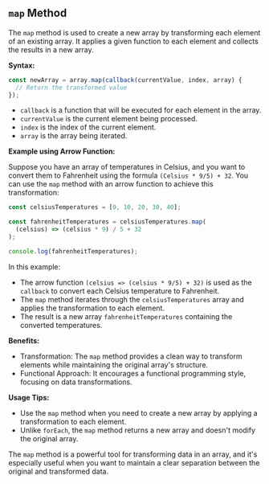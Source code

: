 ## `map` Method

The `map` method is used to create a new array by transforming each element of an existing array. It applies a given
function to each element and collects the results in a new array.

**Syntax:**

```javascript
const newArray = array.map(callback(currentValue, index, array) {
  // Return the transformed value
});
```

- `callback` is a function that will be executed for each element in the array.
- `currentValue` is the current element being processed.
- `index` is the index of the current element.
- `array` is the array being iterated.

**Example using Arrow Function:**

Suppose you have an array of temperatures in Celsius, and you want to convert them to Fahrenheit using the
formula `(Celsius * 9/5) + 32`. You can use the `map` method with an arrow function to achieve this transformation:

```javascript
const celsiusTemperatures = [0, 10, 20, 30, 40];

const fahrenheitTemperatures = celsiusTemperatures.map(
  (celsius) => (celsius * 9) / 5 + 32
);

console.log(fahrenheitTemperatures);
```

In this example:

- The arrow function `(celsius => (celsius * 9/5) + 32)` is used as the `callback` to convert each Celsius temperature
  to Fahrenheit.
- The `map` method iterates through the `celsiusTemperatures` array and applies the transformation to each element.
- The result is a new array `fahrenheitTemperatures` containing the converted temperatures.

**Benefits:**

- Transformation: The `map` method provides a clean way to transform elements while maintaining the original array's
  structure.
- Functional Approach: It encourages a functional programming style, focusing on data transformations.

**Usage Tips:**

- Use the `map` method when you need to create a new array by applying a transformation to each element.
- Unlike `forEach`, the `map` method returns a new array and doesn't modify the original array.

The `map` method is a powerful tool for transforming data in an array, and it's especially useful when you want to
maintain a clear separation between the original and transformed data.
